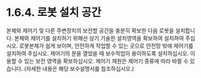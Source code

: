 ﻿# 1.6.4. 로봇 설치 공간

본체와 제어기 및 다른 주변장치의 보전할 공간을 충분히 확보한 다음 로봇을 설치합니다. 본체와 제어기를 설치하기 위해선 상기 기술한 설치영역을 확보하여 설치하여 주십시오. 로봇본체가 쉽게 보이며, 안전하게 작업할 수 있는 곳으로 안전망 밖에 제어기를 설치하여 주십시오.
제어기의 문을 열었을 때 보수작업이 용이하도록 설치하십시오. 이용할 수 있는 보전 영역을 확보하십시오. 제어기 제원은 제어기 종류에 따라 바뀔 수 있습니다. (자세한 내용은 해당 보수설명서를 참조하십시오.)
